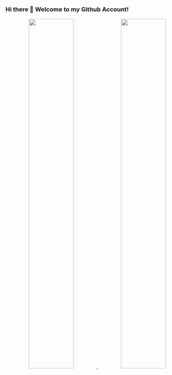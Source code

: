 ### Hi there 👋 Welcome to my Github Account!

<p align="center">
  <a href="https://abhigyantrips.dev/">
  <img width="49.5%" src="https://github-readme-stats.vercel.app/api?username=MishaAkram&show_icons=true&theme=dracula&hide_border=true&icon_color=f28a00&count_private=true" />
    <img width="49.5%" src="https://github-readme-streak-stats.herokuapp.com/?user=MishaAkram&theme=dracula&hide_border=true" />
  </a>
</p>
